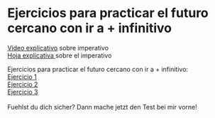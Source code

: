 # Ejercicios para practicar el futuro cercano con ir a + infinitivo

<a href="https://sh.edupool.de/search?func=playlist&standort=IQSH&list=3881">Video explicativo</a> sobre imperativo <br>
<a href="https://hirsch.next-cloud.org/index.php/s/n3bfc5HfeopW9JT">Hoja explicativa </a> sobre el imperativo <br>


Ejercicios para practicar el futuro cercano con ir a + infinitivo:
<br>
<a href="https://h5p.org/node/519184">Ejercicio 1</a> <br>
<a href="https://h5p.org/node/519217">Ejercicio 2</a> <br>
<a href="https://h5p.org/node/519227">Ejercicio 3</a> <br>
<br>
Fuehlst du dich sicher? Dann mache jetzt den Test bei mir vorne!
